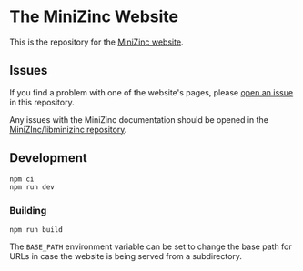 # The MiniZinc Website

This is the repository for the [MiniZinc website](https://www.minizinc.org).

## Issues

If you find a problem with one of the website's pages, please
[open an issue](https://github.com/MiniZinc/minizinc.github.io/issues) in this
repository.

Any issues with the MiniZinc documentation should be opened in the
[MiniZInc/libminizinc repository](https://github.com/MiniZinc/libminizinc).

## Development

```sh
npm ci
npm run dev
```

### Building

```sh
npm run build
```

The `BASE_PATH` environment variable can be set to change the base path for URLs in case the website is being served from a subdirectory.
